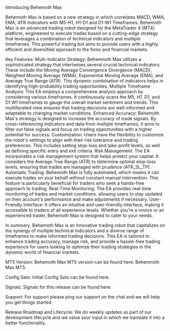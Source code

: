 Introducing Behemoth Max

Behemoth Max is based on a new strategy in which correlates MACD, WMA, EMA, ATR Indicators with M5-H1, H1-D1 and D1-W1 Timeframes.
Behemoth Max is an advanced trading robot designed for the MetaTrader 4 (MT4) platform, engineered to execute trades based on a cutting-edge strategy that leverages a combination of technical indicators and multiple timeframes. This powerful trading bot aims to provide users with a highly efficient and diversified approach to the forex and financial markets.


Key Features:
Multi-Indicator Strategy: Behemnoth Max utilizes a sophisticated strategy that intertwines several crucial technical indicators. These include the Moving Average Convergence Divergence (MACD), Weighted Moving Average (WMA), Exponential Moving Average (EMA), and Average True Range (ATR). This dynamic combination of indicators helps in identifying high-probability trading opportunities.
Multiple Timeframe Analysis: This EA employs a comprehensive analysis approach by considering various timeframes. It continuously scans the M5, H1, D1, and D1 W1 timeframes to gauge the overall market sentiment and trends. This multifaceted view ensures that trading decisions are well-informed and adaptable to changing market conditions.
Enhanced Accuracy: Behemoth Max's strategy is designed to increase the accuracy of trade signals. By cross-referencing indicators and data from multiple timeframes, it aims to filter out false signals and focus on trading opportunities with a higher potential for success.
Customization: Users have the flexibility to customize the robot's settings to align with their risk tolerance and trading preferences. This includes setting stop-loss and take-profit levels, as well as defining specific entry and exit criteria.
Risk Management: The EA incorporates a risk management system that helps protect your capital. It considers the Average True Range (ATR) to determine optimal stop-loss levels, ensuring that trades are managed with prudence (ATR_SL_TP).
Automatic Trading: Behemoth Max is fully automated, which means it can execute trades on your behalf without constant manual intervention. This feature is particularly beneficial for traders who seek a hands-free approach to trading.
Real-Time Monitoring: The EA provides real-time monitoring of trades and market conditions, allowing users to stay updated on their account's performance and make adjustments if necessary.
User-Friendly Interface: It offers an intuitive and user-friendly interface, making it accessible to traders of all experience levels. Whether you're a novice or an experienced trader, Behemoth Max is designed to cater to your needs.

In summary, Behemoth Max is an innovative trading robot that capitalizes on the synergy of multiple technical indicators and a diverse range of timeframes to make informed trading decisions.
This EA is tailored to enhance trading accuracy, manage risk, and provide a hassle-free trading experience for users looking to optimize their trading strategies in the dynamic world of financial markets.

MT5 Version:
Behemoth Max MT5 version can be found here: Behemnoth Max MT5.

Config Sets:
Initial Config Sets can be found here.

Signals:
Signals for this release can be found here.

Support:
For support please ping our support on the chat and we will help you get things started.

Release Roadmap and Lifecycle:
We do weekly updates as part of our development lifecycle and we value your input in which we translate it into a better functionality.